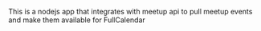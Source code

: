 This is a nodejs app that integrates with meetup api to pull meetup events and make them available for FullCalendar